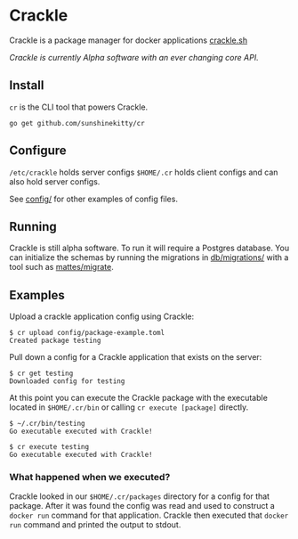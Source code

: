 # Crackle

Crackle is a package manager for docker applications [crackle.sh](https://crackle.sh)

_Crackle is currently Alpha software with an ever changing core API._

## Install
`cr` is the CLI tool that powers Crackle.
```
go get github.com/sunshinekitty/cr
```

## Configure
`/etc/crackle` holds server configs `$HOME/.cr` holds client configs and can also hold server configs.

See [config/](config/) for other examples of config files.

## Running

Crackle is still alpha software.  To run it will require a Postgres database.  You can initialize the schemas by running the migrations in [db/migrations/](db/migrations/) with a tool such as [mattes/migrate](https://github.com/mattes/migrate).

## Examples

Upload a crackle application config using Crackle:
```
$ cr upload config/package-example.toml
Created package testing
```

Pull down a config for a Crackle application that exists on the server:
```
$ cr get testing
Downloaded config for testing
```

At this point you can execute the Crackle package with the executable located in `$HOME/.cr/bin` or calling `cr execute [package]` directly.

```
$ ~/.cr/bin/testing  
Go executable executed with Crackle!

$ cr execute testing
Go executable executed with Crackle!
```

### What happened when we executed?

Crackle looked in our `$HOME/.cr/packages` directory for a config for that package.  After it was found the config was read and used to construct a `docker run` command for that application.  Crackle then executed that `docker run` command and printed the output to stdout.